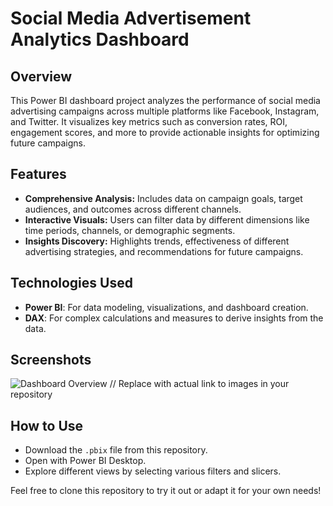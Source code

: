 # Social Media Advertisement Analytics Dashboard

## Overview
This Power BI dashboard project analyzes the performance of social media advertising campaigns across multiple platforms like Facebook, Instagram, and Twitter. It visualizes key metrics such as conversion rates, ROI, engagement scores, and more to provide actionable insights for optimizing future campaigns.

## Features
- **Comprehensive Analysis:** Includes data on campaign goals, target audiences, and outcomes across different channels.
- **Interactive Visuals:** Users can filter data by different dimensions like time periods, channels, or demographic segments.
- **Insights Discovery:** Highlights trends, effectiveness of different advertising strategies, and recommendations for future campaigns.

## Technologies Used
- **Power BI**: For data modeling, visualizations, and dashboard creation.
- **DAX**: For complex calculations and measures to derive insights from the data.

## Screenshots
![Dashboard Overview](link-to-screenshot.jpg)  // Replace with actual link to images in your repository

## How to Use
- Download the `.pbix` file from this repository.
- Open with Power BI Desktop.
- Explore different views by selecting various filters and slicers.

Feel free to clone this repository to try it out or adapt it for your own needs!
